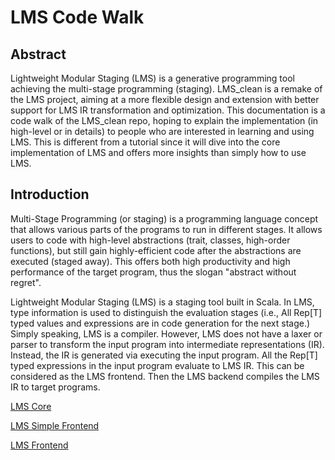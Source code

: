 # LMS Code Walk

## Abstract

Lightweight Modular Staging (LMS) is a generative programming tool achieving the multi-stage programming (staging).
LMS_clean is a remake of the LMS project, aiming at a more flexible design and extension with better support for
LMS IR transformation and optimization. This documentation is a code walk of the LMS_clean repo, hoping to
explain the implementation (in high-level or in details) to people who are interested in learning and using LMS.
This is different from a tutorial since it will dive into the core implementation of LMS and offers more insights
than simply how to use LMS.

## Introduction

Multi-Stage Programming (or staging) is a programming language concept that allows various parts of the programs
to run in different stages. It allows users to code with high-level abstractions (trait, classes, high-order functions),
but still gain highly-efficient code after the abstractions are executed (staged away). This offers both high
productivity and high performance of the target program, thus the slogan "abstract without regret".

Lightweight Modular Staging (LMS) is a staging tool built in Scala. In LMS, type information is used to distinguish
the evaluation stages (i.e., All Rep[T] typed values and expressions are in code generation for the next stage.)
Simply speaking, LMS is a compiler. However, LMS does not have a laxer or parser to transform the input program
into intermediate representations (IR). Instead, the IR is generated via executing the input program. All the Rep[T]
typed expressions in the input program evaluate to LMS IR. This can be considered as the LMS frontend.
Then the LMS backend compiles the LMS IR to target programs.

[LMS Core](main/scala/lms/core/backend.md)

[LMS Simple Frontend](main/scala/lms/core/frontend.md)

[LMS Frontend](main/scala/lms/core/stub.md)
